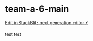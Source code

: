 # team-a-6-main

[Edit in StackBlitz next generation editor ⚡️](https://stackblitz.com/~/github.com/takishita-koki/team-a-6-main)

test
test